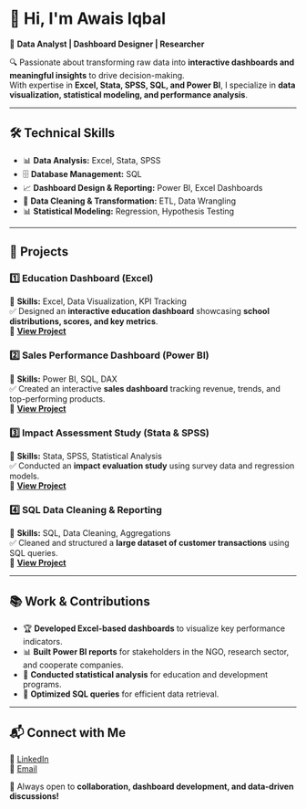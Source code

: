 # 👋 Hi, I'm Awais Iqbal  

🎯 **Data Analyst | Dashboard Designer | Researcher**  

🔍 Passionate about transforming raw data into **interactive dashboards and meaningful insights** to drive decision-making.  
With expertise in **Excel, Stata, SPSS, SQL, and Power BI**, I specialize in **data visualization, statistical modeling, and performance analysis**.  

---

## 🛠️ **Technical Skills**
- 📊 **Data Analysis:** Excel, Stata, SPSS  
- 🗄️ **Database Management:** SQL  
- 📈 **Dashboard Design & Reporting:** Power BI, Excel Dashboards  
- 📂 **Data Cleaning & Transformation:** ETL, Data Wrangling  
- 📊 **Statistical Modeling:** Regression, Hypothesis Testing  

---

## 📌 **Projects**
### **1️⃣ Education Dashboard (Excel)**
📌 **Skills:** Excel, Data Visualization, KPI Tracking  
✅ Designed an **interactive education dashboard** showcasing **school distributions, scores, and key metrics**.  
🚀 **[View Project](https://github.com/yourusername/Education-Dashboard)**  

### **2️⃣ Sales Performance Dashboard (Power BI)**
📌 **Skills:** Power BI, SQL, DAX  
✅ Created an interactive **sales dashboard** tracking revenue, trends, and top-performing products.  
🚀 **[View Project](https://github.com/yourusername/Sales-Dashboard)**  

### **3️⃣ Impact Assessment Study (Stata & SPSS)**
📌 **Skills:** Stata, SPSS, Statistical Analysis  
✅ Conducted an **impact evaluation study** using survey data and regression models.  
🚀 **[View Project](https://github.com/yourusername/Impact-Assessment)**  

### **4️⃣ SQL Data Cleaning & Reporting**
📌 **Skills:** SQL, Data Cleaning, Aggregations  
✅ Cleaned and structured a **large dataset of customer transactions** using SQL queries.  
🚀 **[View Project](https://github.com/yourusername/SQL-Data-Cleaning)**  

---

## 📚 **Work & Contributions**
- 🏆 **Developed Excel-based dashboards** to visualize key performance indicators.  
- 📊 **Built Power BI reports** for stakeholders in the NGO, research sector, and cooperate companies.  
- 📌 **Conducted statistical analysis** for education and development programs.  
- 📂 **Optimized SQL queries** for efficient data retrieval.  

---

## 📬 **Connect with Me**
💼 [LinkedIn](https://www.linkedin.com/in/awaisiqbalshah)  
📧 [Email](mailto:awaisiqbal_shah@yahoo.com)  

🚀 Always open to **collaboration, dashboard development, and data-driven discussions!**  
